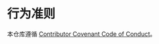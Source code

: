 # 行为准则

本仓库遵循 [Contributor Covenant Code of Conduct](https://www.contributor-covenant.org/version/2/1/code_of_conduct/)。